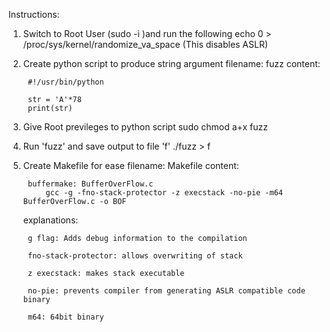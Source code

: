 Instructions:

1. Switch to Root User (sudo -i )and run the following 
	echo 0 > /proc/sys/kernel/randomize_va_space
	(This disables ASLR)

2. Create python script to produce string argument 
	filename: fuzz
	content:

		#!/usr/bin/python

		str = 'A'*78
		print(str)

3. Give Root previleges to python script
	sudo chmod a+x fuzz

4. Run 'fuzz' and save output to file 'f'
	./fuzz > f

5. Create Makefile for ease
	filename: Makefile
	content:

		buffermake: BufferOverFlow.c
			gcc -g -fno-stack-protector -z execstack -no-pie -m64 BufferOverFlow.c -o BOF

	explanations:

		g flag: Adds debug information to the compilation

		fno-stack-protector: allows overwriting of stack

		z execstack: makes stack executable

		no-pie: prevents compiler from generating ASLR compatible code binary

		m64: 64bit binary






